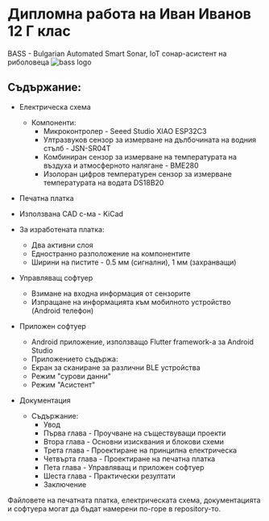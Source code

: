 # Дипломна работа на Иван Иванов 12 Г клас
 BASS - Bulgarian Automated Smart Sonar, IoT сонар-асистент на риболовеца
![bass logo](https://github.com/ivan23ivanov/DR/assets/102676564/447cff0b-faca-4335-94c1-2760d4893db6)

## Съдържание:

- Електрическа схема
  - Компоненти:
    - Микроконтролер - Seeed Studio XIAO ESP32C3
    - Ултразвуков сензор за измерване на дълбочината на водния стълб - JSN-SR04T
    - Комбиниран сензор за измерване на температурата на въздуха и атмосферното налягане - BME280
    - Изолоран цифров температурен сензор за измерване температурата на водата DS18B20
      
- Печатна платка
 - Използвана CAD с-ма - KiCad
 - За изработената платка:
    - Два активни слоя
    - Едностранно разположение на компонентите
    - Ширини на пистите - 0.5 мм (сигнални), 1 мм (захранващи)
      
- Управляващ софтуер
  - Взимане на входна информация от сензорите
  - Изпращане на информацията към мобилното устройство (Android телефон)
  
- Приложен софтуер
  - Android приложение, използващо Flutter framework-а за Android Studio
  - Приложението съдържа:
   - Екран за сканиране за различни BLE устройства
   - Режим "сурови данни"
   - Режим "Асистент"
   
- Документация
  - Съдържание:
    - Увод
    - Първа глава - Проучване на съществуващи проекти
    - Втора глава - Основни изисквания и блокови схеми
    - Трета глава - Проектиране на принципна електрическа
    - Четвърта глава - Проектиране на печатна платка
    - Пета глава -  Управляващ и приложен софтуер
    - Шеста глава - Практически резултати
    - Заключение

Файловете на печатната платка, електрическата схема, документацията и софтуера могат да бъдат намерени по-горе в repository-то.
